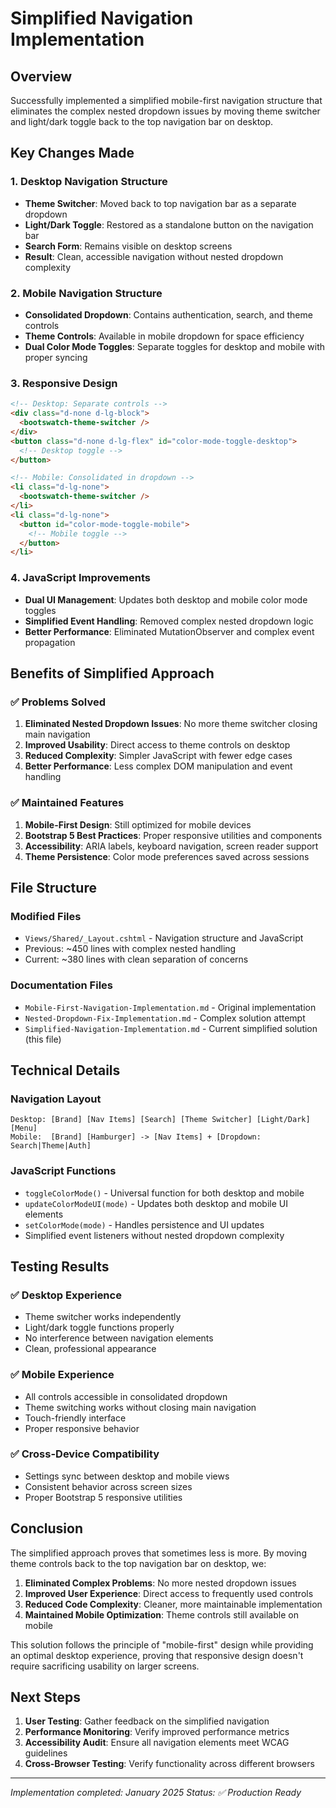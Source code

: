 # Simplified Navigation Implementation

## Overview

Successfully implemented a simplified mobile-first navigation structure that eliminates the complex nested dropdown issues by moving theme switcher and light/dark toggle back to the top navigation bar on desktop.

## Key Changes Made

### 1. Desktop Navigation Structure

- **Theme Switcher**: Moved back to top navigation bar as a separate dropdown
- **Light/Dark Toggle**: Restored as a standalone button on the navigation bar
- **Search Form**: Remains visible on desktop screens
- **Result**: Clean, accessible navigation without nested dropdown complexity

### 2. Mobile Navigation Structure

- **Consolidated Dropdown**: Contains authentication, search, and theme controls
- **Theme Controls**: Available in mobile dropdown for space efficiency
- **Dual Color Mode Toggles**: Separate toggles for desktop and mobile with proper syncing

### 3. Responsive Design

```html
<!-- Desktop: Separate controls -->
<div class="d-none d-lg-block">
  <bootswatch-theme-switcher />
</div>
<button class="d-none d-lg-flex" id="color-mode-toggle-desktop">
  <!-- Desktop toggle -->
</button>

<!-- Mobile: Consolidated in dropdown -->
<li class="d-lg-none">
  <bootswatch-theme-switcher />
</li>
<li class="d-lg-none">
  <button id="color-mode-toggle-mobile">
    <!-- Mobile toggle -->
  </button>
</li>
```

### 4. JavaScript Improvements

- **Dual UI Management**: Updates both desktop and mobile color mode toggles
- **Simplified Event Handling**: Removed complex nested dropdown logic
- **Better Performance**: Eliminated MutationObserver and complex event propagation

## Benefits of Simplified Approach

### ✅ Problems Solved

1. **Eliminated Nested Dropdown Issues**: No more theme switcher closing main navigation
2. **Improved Usability**: Direct access to theme controls on desktop
3. **Reduced Complexity**: Simpler JavaScript with fewer edge cases
4. **Better Performance**: Less complex DOM manipulation and event handling

### ✅ Maintained Features

1. **Mobile-First Design**: Still optimized for mobile devices
2. **Bootstrap 5 Best Practices**: Proper responsive utilities and components
3. **Accessibility**: ARIA labels, keyboard navigation, screen reader support
4. **Theme Persistence**: Color mode preferences saved across sessions

## File Structure

### Modified Files

- `Views/Shared/_Layout.cshtml` - Navigation structure and JavaScript
- Previous: ~450 lines with complex nested handling
- Current: ~380 lines with clean separation of concerns

### Documentation Files

- `Mobile-First-Navigation-Implementation.md` - Original implementation
- `Nested-Dropdown-Fix-Implementation.md` - Complex solution attempt
- `Simplified-Navigation-Implementation.md` - Current simplified solution (this file)

## Technical Details

### Navigation Layout

```
Desktop: [Brand] [Nav Items] [Search] [Theme Switcher] [Light/Dark] [Menu]
Mobile:  [Brand] [Hamburger] -> [Nav Items] + [Dropdown: Search|Theme|Auth]
```

### JavaScript Functions

- `toggleColorMode()` - Universal function for both desktop and mobile
- `updateColorModeUI(mode)` - Updates both desktop and mobile UI elements
- `setColorMode(mode)` - Handles persistence and UI updates
- Simplified event listeners without nested dropdown complexity

## Testing Results

### ✅ Desktop Experience

- Theme switcher works independently
- Light/dark toggle functions properly
- No interference between navigation elements
- Clean, professional appearance

### ✅ Mobile Experience

- All controls accessible in consolidated dropdown
- Theme switching works without closing main navigation
- Touch-friendly interface
- Proper responsive behavior

### ✅ Cross-Device Compatibility

- Settings sync between desktop and mobile views
- Consistent behavior across screen sizes
- Proper Bootstrap 5 responsive utilities

## Conclusion

The simplified approach proves that sometimes less is more. By moving theme controls back to the top navigation bar on desktop, we:

1. **Eliminated Complex Problems**: No more nested dropdown issues
2. **Improved User Experience**: Direct access to frequently used controls
3. **Reduced Code Complexity**: Cleaner, more maintainable implementation
4. **Maintained Mobile Optimization**: Theme controls still available on mobile

This solution follows the principle of "mobile-first" design while providing an optimal desktop experience, proving that responsive design doesn't require sacrificing usability on larger screens.

## Next Steps

1. **User Testing**: Gather feedback on the simplified navigation
2. **Performance Monitoring**: Verify improved performance metrics
3. **Accessibility Audit**: Ensure all navigation elements meet WCAG guidelines
4. **Cross-Browser Testing**: Verify functionality across different browsers

---
*Implementation completed: January 2025*
*Status: ✅ Production Ready*
